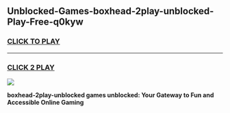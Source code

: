 
## Unblocked-Games-boxhead-2play-unblocked-Play-Free-q0kyw
<h3>
<a href="https://premium76.site?title=boxhead-2play-unblocked&ref=23A">CLICK TO PLAY</a></h3>
<hr>

<h3>
<a href="https://premium76.site?title=boxhead-2play-unblocked&ref=23A">CLICK 2 PLAY</a>
  
</h3>

<a href="https://premium76.site?title=boxhead-2play-unblocked&ref=23A"><img src="https://clearcache.store/games.png"></a>


**boxhead-2play-unblocked games unblocked: Your Gateway to Fun and Accessible Online Gaming**
